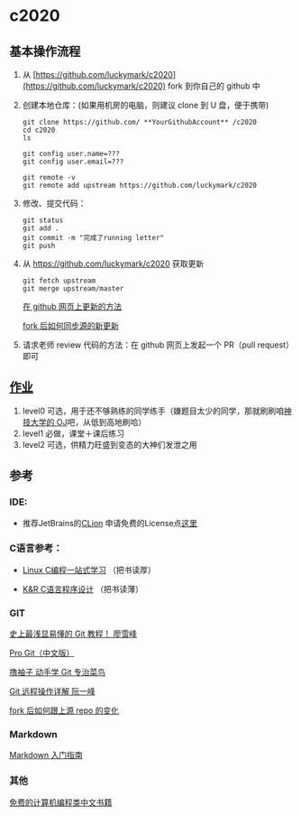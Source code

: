 # c2020

## 基本操作流程

1. 从 [https://github.com/luckymark/c2020](https://github.com/luckymark/c2020) fork 到你自己的 github 中
2. 创建本地仓库：(如果用机房的电脑，则建议 clone 到 U 盘，便于携带)

   ```
   git clone https://github.com/ **YourGithubAccount** /c2020
   cd c2020
   ls

   git config user.name=???
   git config user.email=???

   git remote -v
   git remote add upstream https://github.com/luckymark/c2020
   ```

3. 修改、提交代码：

   ```
   git status
   git add .
   git commit -m "完成了running letter"
   git push
   ```

4. 从 https://github.com/luckymark/c2020 获取更新

   ```
   git fetch upstream
   git merge upstream/master
   ```

   [在 github 网页上更新的方法](https://www.zhihu.com/question/20393785/answer/30725725)

   [fork 后如何同步源的新更新](https://segmentfault.com/q/1010000002590371)

5. 请求老师 review 代码的方法：在 github 网页上发起一个 PR（pull request）即可

## [作业](https://github.com/luckymark/c2020/tree/master/practices)

1. level0 可选，用于还不够熟练的同学练手（嫌题目太少的同学，那就刷刷咱[神技大学的 OJ](http://acm.uestc.edu.cn/#/)吧，从低到高地刷哈）
2. level1 必做，课堂＋课后练习
3. level2 可选，供精力旺盛到变态的大神们发泄之用

## 参考

### IDE: 

- 推荐JetBrains的[CLion](https://www.jetbrains.com/clion/) 申请免费的License点[这里](https://www.jetbrains.com/community/education/)

### C语言参考：

- [Linux C编程一站式学习](https://zhuanlan.zhihu.com/p/33674267)  （把书读厚）

- [K&R C语言程序设计](https://github.com/huyubing/books-pdf/blob/master/C%E7%A8%8B%E5%BA%8F%E8%AE%BE%E8%AE%A1%E8%AF%AD%E8%A8%80(K%26R)%E6%B8%85%E6%99%B0%E4%B8%AD%E6%96%87%E7%89%88.pdf) （把书读薄）

### GIT

[史上最浅显易懂的 Git 教程！ 廖雪峰](http://www.liaoxuefeng.com/wiki/0013739516305929606dd18361248578c67b8067c8c017b000)

[Pro Git（中文版）](http://git.oschina.net/progit/)

[撸袖子 动手学 Git 专治菜鸟](http://igit.linuxtoy.org/contents.html)

[Git 远程操作详解 阮一峰](http://www.ruanyifeng.com/blog/2014/06/git_remote.html)

[fork 后如何跟上源 repo 的变化](https://segmentfault.com/q/1010000002590371)

### Markdown

[Markdown 入门指南](http://www.jianshu.com/p/1e402922ee32)

### 其他

[免费的计算机编程类中文书籍](https://github.com/wwj718/free-programming-books-zh_CN)
